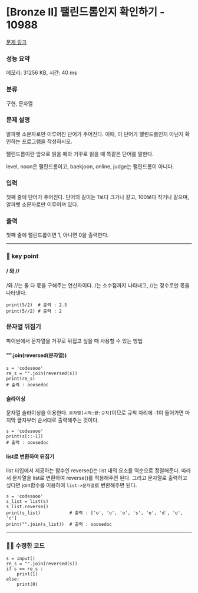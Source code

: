 # [Bronze II] 팰린드롬인지 확인하기 - 10988 

[문제 링크](https://www.acmicpc.net/problem/10988) 

### 성능 요약

메모리: 31256 KB, 시간: 40 ms

### 분류

구현, 문자열

### 문제 설명

<p>알파벳 소문자로만 이루어진 단어가 주어진다. 이때, 이 단어가 팰린드롬인지 아닌지 확인하는 프로그램을 작성하시오.</p>

<p>팰린드롬이란 앞으로 읽을 때와 거꾸로 읽을 때 똑같은 단어를 말한다. </p>

<p>level, noon은 팰린드롬이고, baekjoon, online, judge는 팰린드롬이 아니다.</p>

### 입력 

 <p>첫째 줄에 단어가 주어진다. 단어의 길이는 1보다 크거나 같고, 100보다 작거나 같으며, 알파벳 소문자로만 이루어져 있다.</p>

### 출력 

 <p>첫째 줄에 팰린드롬이면 1, 아니면 0을 출력한다.</p>


   ---

### 🤔 key point

#### / 와 //
/와 //는 둘 다 몫을 구해주는 연산자이다. /는 소수점까지 나타내고, //는 정수로만 몫을 나타낸다.
```python3
print(5/2)  # 출력 : 2.5
print(5//2) # 출력 : 2
```
### 문자열 뒤집기
파이썬에서 문자열을 거꾸로 뒤집고 싶을 때 사용할 수 있는 방법

#### "".join(reversed(문자열))

```python3
s = 'codesooo'
re_s = "".join(reversed(s))
print(re_s)
# 출력 : ooosedoc
```

#### 슬라이싱
문자열 슬라이싱을 이용한다. `문자열[시작:끝:규칙]`이므로 규칙 자리에 -1이 들어가면 마지막 글자부터 순서대로 출력해주는 것이다.
```python3
s = 'codesooo'
print(s[::-1])
# 출력 : ooosedoc
```

#### list로 변환하여 뒤집기
list 타입에서 제공하는 함수인 reverse()는 list 내의 요소를 역순으로 정렬해준다. 따라서 문자열을 list로 변환하여 reverse()를 적용해주면 된다. 그리고 문자열로 출력하고 싶다면 join함수를 이용하여 `list->문자열`로 변환해주면 된다.
```python3
s = 'codesooo'
s_list = list(s)
s_list.reverse()
print(s_list)           # 출력 : ['o', 'o', 'o', 's', 'e', 'd', 'o', 'c']
print("".join(s_list))  # 출력 : ooosedoc
```

---
### 👩‍💻 수정한 코드
```python3
s = input()
re_s = "".join(reversed(s))
if s == re_s :
    print(1)
else:
    print(0)
```
